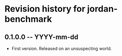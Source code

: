 # Revision history for jordan-benchmark

## 0.1.0.0 -- YYYY-mm-dd

* First version. Released on an unsuspecting world.
